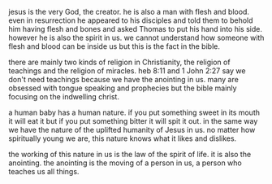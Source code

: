 jesus is the very God, the creator. he is also a man with flesh and blood. even in
resurrection he appeared to his disciples and told them to behold him having flesh and bones
and asked Thomas to put his hand into his side. however he is also the spirit in us.
we cannot understand how someone with flesh and blood can be inside us but this is the fact
in the bible.

there are mainly two kinds of religion in Christianity, the religion of teachings and the religion of miracles. heb 8:11 and 1 John 2:27 say we don't need teachings because we have the anointing in us. many are obsessed with tongue speaking and prophecies but the bible mainly focusing on the indwelling christ.

a human baby has a human nature. if you put something sweet in its mouth it will eat it but if you put something bitter it will spit it out. in the same way we have the nature of the uplifted humanity of Jesus in us. no matter how spiritually young we are, this nature knows what it likes and dislikes.

the working of this nature in us is the law of the spirit of life. it is also the anointing. the anointing is the moving of a person in us, a person who teaches us all things.
